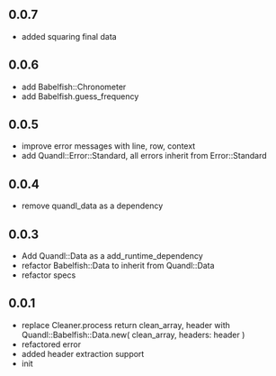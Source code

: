## 0.0.7
* added squaring final data

## 0.0.6

* add Babelfish::Chronometer
* add Babelfish.guess_frequency

## 0.0.5

* improve error messages with line, row, context
* add Quandl::Error::Standard, all errors inherit from Error::Standard


## 0.0.4

* remove quandl_data as a dependency


## 0.0.3

* Add Quandl::Data as a add_runtime_dependency
* refactor Babelfish::Data to inherit from Quandl::Data
* refactor specs


## 0.0.1

* replace Cleaner.process return clean_array, header with Quandl::Babelfish::Data.new( clean_array, headers: header )
* refactored error
* added header extraction support
* init